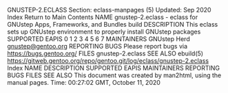 GNUSTEP-2.ECLASS
Section: eclass-manpages (5)
Updated: Sep 2020
Index Return to Main Contents
NAME
gnustep-2.eclass - eclass for GNUstep Apps, Frameworks, and Bundles build
DESCRIPTION
This eclass sets up GNUstep environment to properly install GNUstep packages
SUPPORTED EAPIS
0 1 2 3 4 5 6 7
MAINTAINERS
GNUstep Herd <gnustep@gentoo.org>
REPORTING BUGS
Please report bugs via https://bugs.gentoo.org/
FILES
gnustep-2.eclass
SEE ALSO
ebuild(5)
https://gitweb.gentoo.org/repo/gentoo.git/log/eclass/gnustep-2.eclass
Index
NAME
DESCRIPTION
SUPPORTED EAPIS
MAINTAINERS
REPORTING BUGS
FILES
SEE ALSO
This document was created by man2html, using the manual pages.
Time: 00:27:02 GMT, October 11, 2020